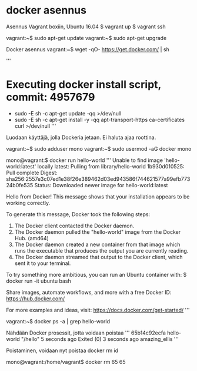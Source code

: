 # docker asennus


Asennus Vagrant boxiin, Ubuntu 16.04
$ vagrant up
$ vagrant ssh

vagrant:~$ sudo apt-get update
vagrant:~$ sudo apt-get upgrade

Docker asennus
vagrant:~$ wget -qO- https://get.docker.com/ | sh

'''
# Executing docker install script, commit: 4957679
+ sudo -E sh -c apt-get update -qq >/dev/null
+ sudo -E sh -c apt-get install -y -qq apt-transport-https ca-certificates curl >/dev/null
'''

Luodaan käyttäjä, jolla Dockeria jetaan. Ei haluta ajaa roottina.


vagrant:~$ sudo adduser mono
vagrant:~$ sudo usermod -aG docker mono

mono@vagrant:$ docker run hello-world
'''
Unable to find image 'hello-world:latest' locally
latest: Pulling from library/hello-world
1b930d010525: Pull complete 
Digest: sha256:2557e3c07ed1e38f26e389462d03ed943586f744621577a99efb77324b0fe535
Status: Downloaded newer image for hello-world:latest

Hello from Docker!
This message shows that your installation appears to be working correctly.

To generate this message, Docker took the following steps:
 1. The Docker client contacted the Docker daemon.
 2. The Docker daemon pulled the "hello-world" image from the Docker Hub.
    (amd64)
 3. The Docker daemon created a new container from that image which runs the
    executable that produces the output you are currently reading.
 4. The Docker daemon streamed that output to the Docker client, which sent it
    to your terminal.

To try something more ambitious, you can run an Ubuntu container with:
 $ docker run -it ubuntu bash

Share images, automate workflows, and more with a free Docker ID:
 https://hub.docker.com/

For more examples and ideas, visit:
 https://docs.docker.com/get-started/
'''


vagrant:~$ docker ps -a | grep hello-world

Nähdään Docker prosessit, jotta voidaan poistaa
'''
65b14c92ecfa        hello-world         "/hello"            5 seconds ago       Exited (0) 3 seconds ago                       amazing_ellis
'''

Poistaminen, voidaan nyt poistaa docker rm id

mono@vagrant:/home/vagrant$ docker rm 65
65
